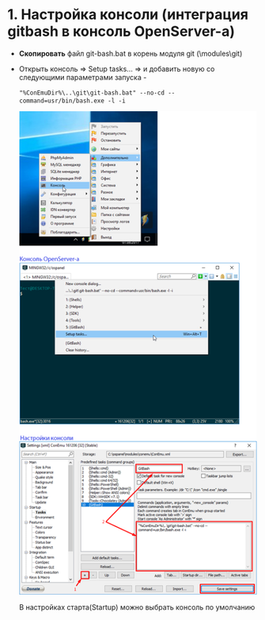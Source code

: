 # 1. Настройка консоли (интеграция gitbash в консоль OpenServer-а)
* **Скопировать** файл git-bash.bat в корень модуля git (\modules\git)
* Открыть консоль => Setup tasks... => и добавить новую со следующими параметрами запуска - 
    ```
    "%ConEmuDir%\..\git\git-bash.bat" --no-cd --command=usr/bin/bash.exe -l -i
    ```

    ![Открыть консоль](img/console.png "Открыть консоль")

    В настройках старта(Startup) можно выбрать консоль по умолчанию
